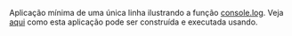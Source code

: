 Aplicação mínima de uma única linha ilustrando a função [console.log](http://devdocs.io/dom/console/log). 
Veja [aqui](https://asciinema.org/a/161505) como esta aplicação pode ser construída e executada usando.
